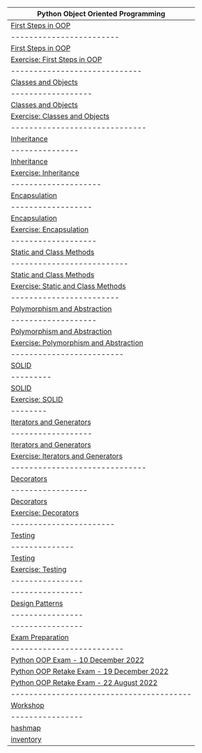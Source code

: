| Python Object Oriented Programming  | 
| ---------------- |
| <a href="1.First Steps in OOP">First Steps in OOP</a>     | 
| ------------------------ |
| <a href="1.First Steps in OOP/First Steps in OOP - Lab">First Steps in OOP</a>     |
| <a href="1.First Steps in OOP/First Steps in OOP - Exercise">Exercise: First Steps in OOP</a> |
| ----------------------------- |
| <a href="2.Classes and Objects">Classes and Objects</a> |
| ------------------ |
| <a href="2.Classes and Objects/Classes and Objects - Lab">Classes and Objects</a> |
| <a href="2.Classes and Objects/Classes and Objects - Exercise">Exercise: Classes and Objects</a> |
| ------------------------------ |
| <a href="3.Inheritance">Inheritance</a> |
| --------------- |
| <a href="3.Inheritance/Inheritance - Lab">Inheritance</a> |
| <a href="3.Inheritance/Inheritance - Exercise">Exercise: Inheritance</a> |
| -------------------- |
| <a href="4.Encapsulation">Encapsulation</a> |
| ------------------ |
| <a href="4.Encapsulation/Encapsulation - Lab">Encapsulation</a> |
| <a href="4.Encapsulation/Encapsulation - Exercise">Exercise: Encapsulation</a> |
| ------------------- |
| <a href="5.Static and Class Methods">Static and Class Methods</a> |
| -------------------------- |
| <a href="5.Static and Class Methods/Static and Class Methods - Lab">Static and Class Methods</a> |
| <a href="5.Static and Class Methods/Static and Class Methods - Exercise">Exercise: Static and Class Methods</a> |
| ------------------------ |
| <a href="6.Polymorphism and Abstraction">Polymorphism and Abstraction</a> |
| ------------------- |
| <a href="6.Polymorphism and Abstraction/Polymorphism and Abstraction - Lab">Polymorphism and Abstraction</a> |
| <a href="6.Polymorphism and Abstraction/Polymorphism and Abstraction - Exercise">Exercise: Polymorphism and Abstraction</a> |
| ------------------------- |
| <a href="7.SOLID">SOLID</a> |
| --------- |
| <a href="7.SOLID/SOLID - Lab">SOLID</a> |
| <a href="7.SOLID/SOLID - Exercise">Exercise: SOLID</a> |
| -------- |
| <a href="8.Iterators and Generators">Iterators and Generators</a> |
| ------------------ |
| <a href="8.Iterators and Generators/Iterators and Generators - Lab">Iterators and Generators</a> |
| <a href="8.Iterators and Generators/Iterators and Generators - Exercise">Exercise: Iterators and Generators</a> |
| ------------------------------ |
| <a href="9.Decorators">Decorators</a> |
| ----------------- |
| <a href="9.Decorators/Decorators - Lab">Decorators</a> |
| <a href="9.Decorators/Decorators - Exercise">Exercise: Decorators</a> |
| ----------------------- |
| <a href="A.Testing">Testing</a> |
| -------------- |
| <a href="A.Testing/Testing - Lab">Testing</a> |
| <a href="A.Testing/Testing - Exercise">Exercise: Testing</a> |
| ---------------- |
| ---------------- |
| <a href="B.Design Patterns">Design Patterns</a> |
| ---------------- |
| ---------------- |
| <a href="C.Exam Preparation">Exam Preparation</a> |
| ------------------------- |
| <a href="C.Exam Preparation/Python OOP Exam - 10 December 2022">Python OOP Exam - 10 December 2022</a> |
| <a href="C.Exam Preparation/Python OOP Retake Exam - 19 December 2022">Python OOP Retake Exam - 19 December 2022</a> |
| <a href="C.Exam Preparation/Python OOP Retake Exam - 22 August 2022">Python OOP Retake Exam - 22 August 2022</a> |
| ---------------------------------------- |
| <a href="D.Workshop">Workshop</a> |
| ---------------- |
| <a href="D.Workshop/hashmap">hashmap</a> |
| <a href="D.Workshop/inventory">inventory</a> |
